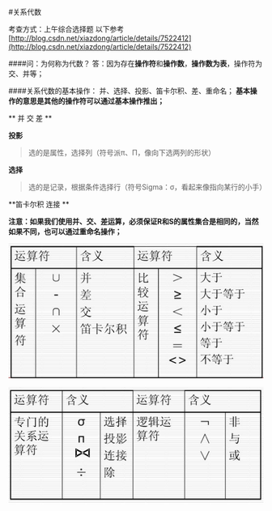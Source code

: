 #关系代数

考查方式：上午综合选择题
以下参考[http://blog.csdn.net/xiazdong/article/details/7522412](http://blog.csdn.net/xiazdong/article/details/7522412)

####问：为何称为代数？
答：因为存在**操作符**和**操作数**，**操作数为表**，操作符为交、并等；

####关系代数的基本操作：
并、选择、投影、笛卡尔积、差、重命名；
**基本操作的意思是其他的操作符可以通过基本操作推出；**

**
并
交
差
**

**投影**
> 选的是属性，选择列（符号派π、Π，像向下选两列的形状）

**选择**
> 选的是记录，根据条件选择行（符号Sigma：σ，看起来像指向某行的小手）

**笛卡尔积
连接
**

**注意：如果我们使用并、交、差运算，必须保证R和S的属性集合是相同的，当然如果不同，也可以通过重命名操作；**

![](/imgs/1.4.4-1关系代数运算符.jpg)

![](/imgs/1.4.4-2关系代数运算符.jpg)



